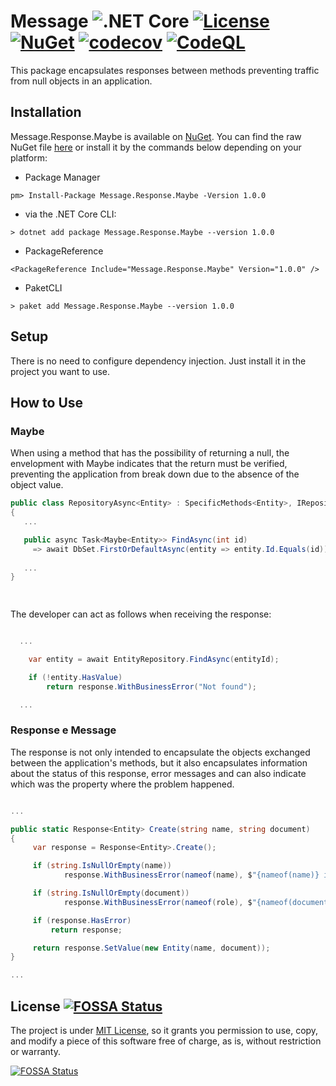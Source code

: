 # Message ![.NET Core](https://github.com/leo-oliveira-eng/Message/workflows/.NET%20Core/badge.svg) [![License](https://img.shields.io/badge/license-MIT-blue.svg)](LICENSE.md) [![NuGet](https://img.shields.io/nuget/vpre/Message.Response.Maybe)](https://www.nuget.org/packages/Message.Response.Maybe) [![codecov](https://codecov.io/gh/leo-oliveira-eng/Message/branch/master/graph/badge.svg?token=PHRGUJB9UI)](https://codecov.io/gh/leo-oliveira-eng/Message) [![CodeQL](https://github.com/leo-oliveira-eng/Message/actions/workflows/codeQL.yml/badge.svg)](https://github.com/leo-oliveira-eng/Message/actions/workflows/codeQL.yml)

This package encapsulates responses between methods preventing traffic from null objects in an application. 

## Installation

Message.Response.Maybe is available on [NuGet](https://www.nuget.org/packages/Message.Response.Maybe/).  You can find the raw NuGet file [here](https://www.nuget.org/api/v2/package/Message.Response.Maybe/1.0.0-preview-2) or install it by the commands below depending on your platform:

 - Package Manager
```
pm> Install-Package Message.Response.Maybe -Version 1.0.0
```

 - via the .NET Core CLI:
```
> dotnet add package Message.Response.Maybe --version 1.0.0
```

 - PackageReference
```
<PackageReference Include="Message.Response.Maybe" Version="1.0.0" />
```

 - PaketCLI
```
> paket add Message.Response.Maybe --version 1.0.0
```


## Setup

There is no need to configure dependency injection. Just install it in the project you want to use.


## How to Use

### Maybe

When using a method that has the possibility of returning a null, the envelopment with Maybe indicates that the return must be verified, preventing the application from break down due to the absence of the object value.

```csharp
public class RepositoryAsync<Entity> : SpecificMethods<Entity>, IRepositoryAsync<Entity>
{
   ...

   public async Task<Maybe<Entity>> FindAsync(int id)
     => await DbSet.FirstOrDefaultAsync(entity => entity.Id.Equals(id));
     
   ...
}

     
```

The developer can act as follows when receiving the response:

```csharp

  ...

    var entity = await EntityRepository.FindAsync(entityId);

    if (!entity.HasValue)
        return response.WithBusinessError("Not found");

  ...

```

### Response e Message

The response is not only intended to encapsulate the objects exchanged between the application's methods, but it also encapsulates information about the status of this response, error messages and can also indicate which was the property where the problem happened.

```csharp

...

public static Response<Entity> Create(string name, string document)
{
     var response = Response<Entity>.Create();

     if (string.IsNullOrEmpty(name))
            response.WithBusinessError(nameof(name), $"{nameof(name)} is invalid");

     if (string.IsNullOrEmpty(document))
            response.WithBusinessError(nameof(role), $"{nameof(document)} is invalid");

     if (response.HasError)
         return response;

     return response.SetValue(new Entity(name, document));
}

...

```

## License [![FOSSA Status](https://app.fossa.com/api/projects/git%2Bgithub.com%2Fleo-oliveira-eng%2FMessage.svg?type=shield)](https://app.fossa.com/projects/git%2Bgithub.com%2Fleo-oliveira-eng%2FMessage?ref=badge_shield)
The project is under [MIT License](LICENSE.md), so it grants you permission to use, copy, and modify a piece of this software free of charge, as is, without restriction or warranty.

[![FOSSA Status](https://app.fossa.com/api/projects/git%2Bgithub.com%2Fleo-oliveira-eng%2FMessage.svg?type=large)](https://app.fossa.com/projects/git%2Bgithub.com%2Fleo-oliveira-eng%2FMessage?ref=badge_large)
